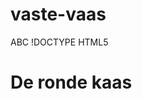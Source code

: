 # vaste-vaas
ABC
!DOCTYPE HTML5
<html>
<head>
<title>cheese</title>
</head>
<body>
<h1> De ronde kaas <h>


